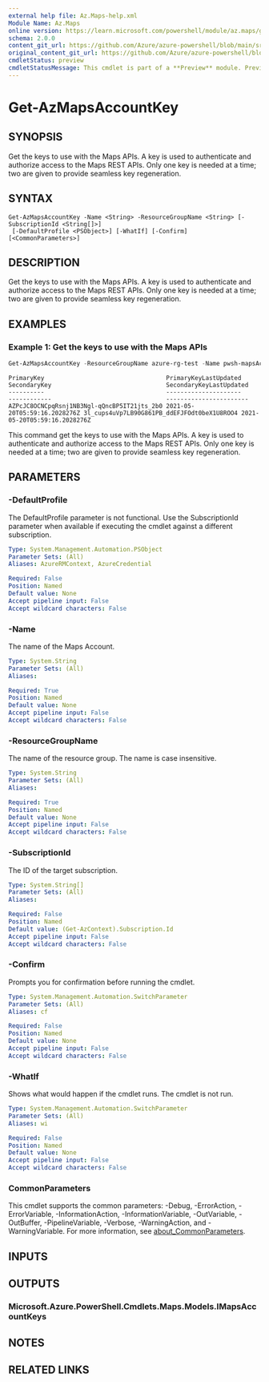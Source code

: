 ```yaml
---
external help file: Az.Maps-help.xml
Module Name: Az.Maps
online version: https://learn.microsoft.com/powershell/module/az.maps/get-azmapsaccountkey
schema: 2.0.0
content_git_url: https://github.com/Azure/azure-powershell/blob/main/src/Maps/Maps/help/Get-AzMapsAccountKey.md
original_content_git_url: https://github.com/Azure/azure-powershell/blob/main/src/Maps/Maps/help/Get-AzMapsAccountKey.md
cmdletStatus: preview
cmdletStatusMessage: This cmdlet is part of a **Preview** module. Preview versions aren't recommended for use in production environments. For more information, see https://aka.ms/azps-refstatus.
---
```


# Get-AzMapsAccountKey

## SYNOPSIS
Get the keys to use with the Maps APIs.
A key is used to authenticate and authorize access to the Maps REST APIs.
Only one key is needed at a time; two are given to provide seamless key regeneration.

## SYNTAX

```
Get-AzMapsAccountKey -Name <String> -ResourceGroupName <String> [-SubscriptionId <String[]>]
 [-DefaultProfile <PSObject>] [-WhatIf] [-Confirm] [<CommonParameters>]
```

## DESCRIPTION
Get the keys to use with the Maps APIs.
A key is used to authenticate and authorize access to the Maps REST APIs.
Only one key is needed at a time; two are given to provide seamless key regeneration.

## EXAMPLES

### Example 1: Get the keys to use with the Maps APIs
```powershell
Get-AzMapsAccountKey -ResourceGroupName azure-rg-test -Name pwsh-mapsAccount02
```

```output
PrimaryKey                                  PrimaryKeyLastUpdated        SecondaryKey                                SecondaryKeyLastUpdated
----------                                  ---------------------        ------------                                -----------------------
AZPcJC8OCNCpqRsnj1NB3Ngl-qQncBP5IT21jts_2b0 2021-05-20T05:59:16.2028276Z 3l_cups4uVp7LB90G861PB_ddEFJFOdt0beX1U8ROO4 2021-05-20T05:59:16.2028276Z
```

This command get the keys to use with the Maps APIs.
A key is used to authenticate and authorize access to the Maps REST APIs.
Only one key is needed at a time; two are given to provide seamless key regeneration.

## PARAMETERS

### -DefaultProfile
The DefaultProfile parameter is not functional.
Use the SubscriptionId parameter when available if executing the cmdlet against a different subscription.

```yaml
Type: System.Management.Automation.PSObject
Parameter Sets: (All)
Aliases: AzureRMContext, AzureCredential

Required: False
Position: Named
Default value: None
Accept pipeline input: False
Accept wildcard characters: False
```

### -Name
The name of the Maps Account.

```yaml
Type: System.String
Parameter Sets: (All)
Aliases:

Required: True
Position: Named
Default value: None
Accept pipeline input: False
Accept wildcard characters: False
```

### -ResourceGroupName
The name of the resource group.
The name is case insensitive.

```yaml
Type: System.String
Parameter Sets: (All)
Aliases:

Required: True
Position: Named
Default value: None
Accept pipeline input: False
Accept wildcard characters: False
```

### -SubscriptionId
The ID of the target subscription.

```yaml
Type: System.String[]
Parameter Sets: (All)
Aliases:

Required: False
Position: Named
Default value: (Get-AzContext).Subscription.Id
Accept pipeline input: False
Accept wildcard characters: False
```

### -Confirm
Prompts you for confirmation before running the cmdlet.

```yaml
Type: System.Management.Automation.SwitchParameter
Parameter Sets: (All)
Aliases: cf

Required: False
Position: Named
Default value: None
Accept pipeline input: False
Accept wildcard characters: False
```

### -WhatIf
Shows what would happen if the cmdlet runs.
The cmdlet is not run.

```yaml
Type: System.Management.Automation.SwitchParameter
Parameter Sets: (All)
Aliases: wi

Required: False
Position: Named
Default value: None
Accept pipeline input: False
Accept wildcard characters: False
```

### CommonParameters
This cmdlet supports the common parameters: -Debug, -ErrorAction, -ErrorVariable, -InformationAction, -InformationVariable, -OutVariable, -OutBuffer, -PipelineVariable, -Verbose, -WarningAction, and -WarningVariable. For more information, see [about_CommonParameters](http://go.microsoft.com/fwlink/?LinkID=113216).

## INPUTS

## OUTPUTS

### Microsoft.Azure.PowerShell.Cmdlets.Maps.Models.IMapsAccountKeys

## NOTES

## RELATED LINKS
